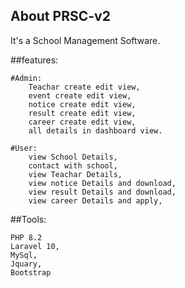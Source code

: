 ## About PRSC-v2

It's a School Management Software.

##features:

    #Admin:
        Teachar create edit view,
        event create edit view,
        notice create edit view,
        result create edit view,
        career create edit view,
        all details in dashboard view.

    #User:
        view School Details,
        contact with school,
        view Teachar Details,
        view notice Details and download,
        view result Details and download,
        view career Details and apply,

##Tools:

    PHP 8.2
    Laravel 10,
    MySql,
    Jquary,
    Bootstrap
